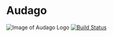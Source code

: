 # Audago
![Image of Audago Logo](http://audago.herokuapp.com/audago.png)
[![Build Status](https://travis-ci.org/Ghost-Zen/Audago.svg?branch=master)](https://travis-ci.org/Ghost-Zen/Audago)
